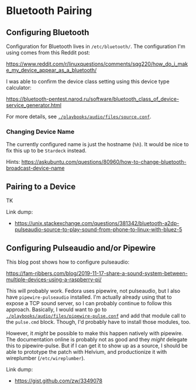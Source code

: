 # Bluetooth Pairing

## Configuring Bluetooth

Configuration for Bluetooth lives in `/etc/bluetooth/`. The configuration I'm using comes from this Reddit post:

<https://www.reddit.com/r/linuxquestions/comments/sqg220/how_do_i_make_my_device_appear_as_a_bluetooth/>

I was able to confirm the device class setting using this device type calculator:

<https://bluetooth-pentest.narod.ru/software/bluetooth_class_of_device-service_generator.html>

For more details, see [`./playbooks/audio/files/source.conf`](./playbooks/audio/files/source.conf).

### Changing Device Name

The currently configured name is just the hostname (`%h`). It would be nice to fix this up to be `Stardeck` instead.

Hints: <https://askubuntu.com/questions/80960/how-to-change-bluetooth-broadcast-device-name>

## Pairing to a Device

TK

Link dump:

- <https://unix.stackexchange.com/questions/381342/bluetooth-a2dp-pulseaudio-source-to-play-sound-from-phone-to-linux-with-bluez-5>

## Configuring Pulseaudio and/or Pipewire

This blog post shows how to configure pulseaudio:

<https://fam-ribbers.com/blog/2019-11-17-share-a-sound-system-between-multiple-devices-using-a-raspberry-pi/>

This will probably work. Fedora uses pipewire, not pulseaudio, but I also have `pipewire-pulseaudio` installed. I'm actually already using that to expose a TCP sound server, so I can probably continue to follow this approach. Basically, I would want to go to [`./playbooks/audio/files/pipewire-pulse.conf`](./playbooks/audio/files/pipewire-pulse.conf) and add that module call to the `pulse.cmd` block. Though, I'd probably have to install those modules, too.

However, it *might* be possible to make this happen natively with pipewire. The documentation online is probably not as good and they *might* delegate this to pipewire-pulse. But if I can get it to show up as a source, I should be able to prototype the patch with Helvium, and productionize it with wireplumber (`/etc/wireplumber`).

Link dump:

- <https://gist.github.com/zw/3349078>

